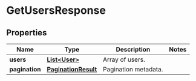 

# GetUsersResponse


## Properties

| Name | Type | Description | Notes |
|------------ | ------------- | ------------- | -------------|
|**users** | [**List&lt;User&gt;**](User.md) | Array of users. |  |
|**pagination** | [**PaginationResult**](PaginationResult.md) | Pagination metadata. |  |




